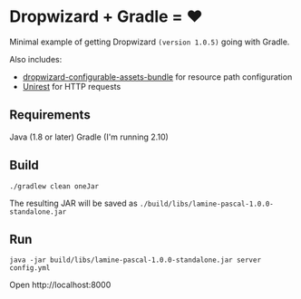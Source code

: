 # Dropwizard + Gradle = &hearts;

Minimal example of getting Dropwizard `(version 1.0.5)` going with Gradle.

Also includes:

- [dropwizard-configurable-assets-bundle](https://github.com/dropwizard-bundles/dropwizard-configurable-assets-bundle) for resource path configuration
- [Unirest](https://github.com/Kong/unirest-java) for HTTP requests

## Requirements
Java (1.8 or later)
Gradle (I'm running 2.10)

## Build
```
./gradlew clean oneJar
```

The resulting JAR will be saved as `./build/libs/lamine-pascal-1.0.0-standalone.jar`

## Run
```
java -jar build/libs/lamine-pascal-1.0.0-standalone.jar server config.yml
```

Open http://localhost:8000

